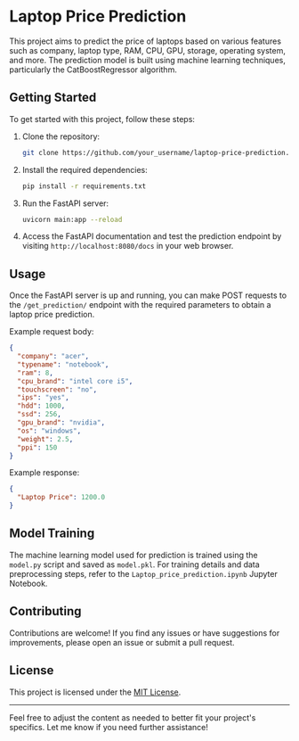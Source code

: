 # Laptop Price Prediction

This project aims to predict the price of laptops based on various features such as company, laptop type, RAM, CPU, GPU, storage, operating system, and more. The prediction model is built using machine learning techniques, particularly the CatBoostRegressor algorithm.

## Getting Started

To get started with this project, follow these steps:

1. Clone the repository:

    ```bash
    git clone https://github.com/your_username/laptop-price-prediction.git
    ```

2. Install the required dependencies:

    ```bash
    pip install -r requirements.txt
    ```

3. Run the FastAPI server:

    ```bash
    uvicorn main:app --reload
    ```

4. Access the FastAPI documentation and test the prediction endpoint by visiting `http://localhost:8080/docs` in your web browser.

## Usage

Once the FastAPI server is up and running, you can make POST requests to the `/get_prediction/` endpoint with the required parameters to obtain a laptop price prediction.

Example request body:

```json
{
  "company": "acer",
  "typename": "notebook",
  "ram": 8,
  "cpu_brand": "intel core i5",
  "touchscreen": "no",
  "ips": "yes",
  "hdd": 1000,
  "ssd": 256,
  "gpu_brand": "nvidia",
  "os": "windows",
  "weight": 2.5,
  "ppi": 150
}
```

Example response:

```json
{
  "Laptop Price": 1200.0
}
```

## Model Training

The machine learning model used for prediction is trained using the `model.py` script and saved as `model.pkl`. For training details and data preprocessing steps, refer to the `Laptop_price_prediction.ipynb` Jupyter Notebook.

## Contributing

Contributions are welcome! If you find any issues or have suggestions for improvements, please open an issue or submit a pull request.

## License

This project is licensed under the [MIT License](LICENSE).

---

Feel free to adjust the content as needed to better fit your project's specifics. Let me know if you need further assistance!
